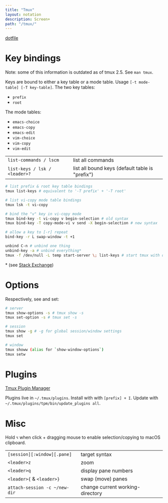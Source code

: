 ```yaml
---
title: "Tmux"
layout: notation
description: Screen+
path: "/tmux/"
---
```



<a href="https://github.com/cozywigwam/dotfiles/blob/master/.tmux.conf" target="_blank" alt="tmux dotfile">dotfile</a>


# Key bindings

Note: some of this information is outdated as of tmux 2.5. See `man tmux`.

Keys are bound to either a key table or a mode table. Usage `[-t mode-table] [-T key-table]`. The two key tables: 

- `prefix`
- `root`

The mode tables:

- `emacs-choice`
- `emacs-copy`
- `emacs-edit`
- `vim-choice`
- `vim-copy`
- `vim-edit`

|||
|-|-|
`list-commands / lscm` | list all commands
`list-keys / lsk / <leader>?` | list all bound keys (default table is "prefix")


```bash
# list prefix & root key table bindings
tmux list-keys # equivalent to '-T prefix' + '-T root'

# list vi-copy mode table bindings
tmux lsk -t vi-copy

# bind the "v" key in vi-copy mode
tmux bind-key -t vi-copy v begin-selection # old syntax
tmux bind-key -T copy-mode-vi v send -X begin-selection # new syntax

# allow a key to [-r] repeat
bind-key -r L swap-window -t +1

unbind C-n # unbind one thing
unbind-key -a # unbind everything* 
tmux -f /dev/null -L temp start-server \; list-keys # start tmux with default keys
```

\* (see <a href="http://unix.stackexchange.com/questions/57641/reload-of-tmux-config-not-unbinding-keys-bind-key-is-cumulative" target="_blank" alt="stack exchange">Stack Exchange</a>)


# Options

Respectively, see and set:

```bash
# server
tmux show-options -s # tmux show -s
tmux set-option -s # tmux set -s

# session
tmux show -g # -g for global session/window settings
tmux set

# window
tmux showw (alias for `show-window-options`)
tmux setw
```


# Plugins

<a href="https://github.com/tmux-plugins/tpm" target="_blank">Tmux Plugin Manager</a>

Plugins live in `~/.tmux/plugins`. Install with with `[prefix] + I`. Update with `~/.tmux/plugins/tpm/bin/update_plugins all`.


# Misc

Hold `⌥` when click + dragging mouse to enable selection/copying to macOS clipboard.

|||
|-|-|
`[session][:window][.pane]` | target syntax
`<leader>z` | zoom
`<leader>q` | display pane numbers
`<leader>{` & `<leader>}` | swap (move) panes
`attach-session -c ~/new-dir` | change current working-directory
